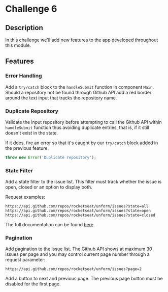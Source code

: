 # Challenge 6

## Description

In this challenge we'll add new features to the app developed throughout this module.

## Features

### Error Handling

Add a `try/catch` block to the `handleSubmit` function in component `Main`. Should a repository not be found through Github API add a red border around the text input that tracks the repository name.

### Duplicate Repository

Validate the input repository before attempting to call the Github API within `handleSubmit` function thus avoiding duplicate entries, that is, if it still doesn't exist in the state.

If it does, fire an error so that it's caught by our `try/catch` block added in the previous feature.

```js
throw new Error('Duplicate repository');
```

### State Filter

Add a state filter to the issue list. This filter must track whether the issue is open, closed or an option to display both.

Request examples:

```
https://api.github.com/repos/rocketseat/unform/issues?state=all
https://api.github.com/repos/rocketseat/unform/issues?state=open
https://api.github.com/repos/rocketseat/unform/issues?state=closed
```

The full documentation can be found [here](https://developer.github.com/v3/issues/#parameters-1).

### Pagination

Add pagination to the issue list. The Github API shows at maximum 30 issues per page and you may control current page number through a request parameter:

```
https://api.github.com/repos/rocketseat/unform/issues?page=2
```

Add a button to next and previous page. The previous page button must be disabled for the first page.
